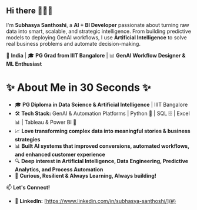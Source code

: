 ## Hi there 🙋🏻‍♀️  

I'm **Subhasya Santhoshi**, a **AI + BI Developer** passionate about turning raw data into smart, scalable, and strategic intelligence. From building predictive models to deploying GenAI workflows, I use **Artificial Intelligence** to solve real business problems and automate decision-making.   

📍 **India** | 🎓 **PG Grad from IIIT Bangalore** | 📊 **GenAI Workflow Designer & ML Enthusiast**  

# ✨ About Me in 30 Seconds ✨  

- 🎓 **PG Diploma in Data Science & Artificial Intelligence** | IIIT Bangalore  
- 🛠️ **Tech Stack:**  GenAI & Automation Platforms | Python 🐍 | SQL 🗄️ | Excel 📊 | Tableau & Power BI 🎨  
- 📈 **Love transforming complex data into meaningful stories & business strategies**
- 📊 **Built AI systems that improved conversions, automated workflows, and enhanced customer experience** 
- 🔍 **Deep interest in Artificial Intelligence, Data Engineering, Predictive Analytics, and Process Automation** 
- 🚀 **Curious, Resilient & Always Learning, Always building!**

📫 **Let's Connect!**  
- 💼 **LinkedIn:** [https://www.linkedin.com/in/subhasya-santhoshi/](#)  
 
